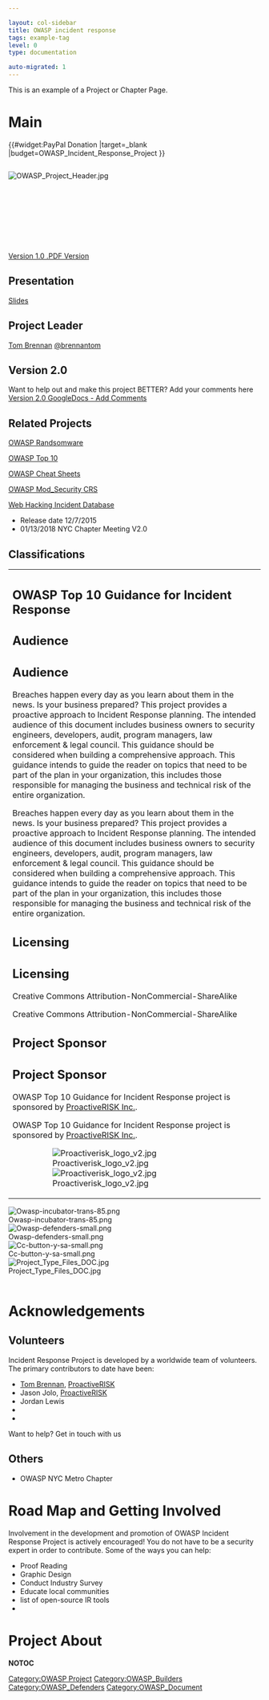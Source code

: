 ```yaml
---

layout: col-sidebar
title: OWASP incident response
tags: example-tag
level: 0
type: documentation

auto-migrated: 1
---
```


This is an example of a Project or Chapter Page.
# Main

{{\#widget:PayPal Donation |target=_blank
|budget=OWASP_Incident_Response_Project }}

<div style="width:100%;height:160px;border:0,margin:0;overflow: hidden;">

![OWASP_Project_Header.jpg](OWASP_Project_Header.jpg
"OWASP_Project_Header.jpg")

</div>

<table>
<tbody>
<tr class="odd">
<td><h2 id="owasp_top_10_guidance_for_incident_response">OWASP Top 10 Guidance for Incident Response</h2>
<h2 id="audience">Audience</h2>
<h2 id="audience">Audience</h2>
<p>Breaches happen every day as you learn about them in the news. Is your business prepared? This project provides a proactive approach to Incident Response planning. The intended audience of this document includes business owners to security engineers, developers, audit, program managers, law enforcement &amp; legal council. This guidance should be considered when building a comprehensive approach. This guidance intends to guide the reader on topics that need to be part of the plan in your organization, this includes those responsible for managing the business and technical risk of the entire organization.</p>
<p>Breaches happen every day as you learn about them in the news. Is your business prepared? This project provides a proactive approach to Incident Response planning. The intended audience of this document includes business owners to security engineers, developers, audit, program managers, law enforcement &amp; legal council. This guidance should be considered when building a comprehensive approach. This guidance intends to guide the reader on topics that need to be part of the plan in your organization, this includes those responsible for managing the business and technical risk of the entire organization.</p>
<h2 id="licensing">Licensing</h2>
<h2 id="licensing">Licensing</h2>
<p>Creative Commons Attribution-NonCommercial-ShareAlike</p>
<p>Creative Commons Attribution-NonCommercial-ShareAlike</p>
<h2 id="project_sponsor">Project Sponsor</h2>
<h2 id="project_sponsor">Project Sponsor</h2>
<p>OWASP Top 10 Guidance for Incident Response project is sponsored by <a href="http://www.proactiverisk.com">ProactiveRISK Inc.</a>.</p>
<p>OWASP Top 10 Guidance for Incident Response project is sponsored by <a href="http://www.proactiverisk.com">ProactiveRISK Inc.</a>.</p>
<figure>
<figure>
<img src="Proactiverisk_logo_v2.jpg" title="Proactiverisk_logo_v2.jpg" alt="Proactiverisk_logo_v2.jpg" /><figcaption>Proactiverisk_logo_v2.jpg</figcaption>
<img src="Proactiverisk_logo_v2.jpg" title="Proactiverisk_logo_v2.jpg" alt="Proactiverisk_logo_v2.jpg" /><figcaption>Proactiverisk_logo_v2.jpg</figcaption>
</figure></td>
</figure></td>
<p><a href="https://www.owasp.org/images/9/92/Top10ConsiderationsForIncidentResponse.pdf">Version 1.0 .PDF Version</a></p>
<h2 id="presentation">Presentation</h2>
<p><a href="https://www.owasp.org/images/b/bd/IR_Top_10_Considerations_-_Slides-v2.pdf">Slides</a></p>
<h2 id="project_leader">Project Leader</h2>
<p><a href="https://www.owasp.org/index.php/User:Brennan">Tom Brennan</a> <a href="http://www.twitter.com/brennantom">@brennantom</a></p>
<h2 id="version_2.0">Version 2.0</h2>
<p>Want to help out and make this project BETTER? Add your comments here <a href="https://docs.google.com/document/d/1TbIwFW_Z1d7jhnQL9vkdBzFtRC1lmHp9JpTXYXyN58A/edit?usp=sharing">Version 2.0 GoogleDocs - Add Comments</a></p>
<h2 id="related_projects">Related Projects</h2>
<p><a href="https://www.owasp.org/index.php/OWASP_Anti-Ransomware_Guide_Project">OWASP Randsomware</a></p>
<p><a href="https://www.owasp.org/index.php/Category:OWASP_Top_Ten_Project">OWASP Top 10</a></p>
<p><a href="https://www.owasp.org/index.php/OWASP_Cheat_Sheet_Series">OWASP Cheat Sheets</a></p>
<p><a href="https://www.owasp.org/index.php/Category:OWASP_ModSecurity_Core_Rule_Set_Project">OWASP Mod_Security CRS</a></p>
<p><a href="https://www.owasp.org/index.php/OWASP_WASC_Web_Hacking_Incidents_Database_Project">Web Hacking Incident Database</a></p></td>
<ul>
<li>Release date 12/7/2015</li>
<li>01/13/2018 NYC Chapter Meeting V2.0</li>
</ul>
<h2 id="classifications">Classifications</h2>
<table>
<tbody>
<tr class="odd">
<img src="Owasp-incubator-trans-85.png" title="Owasp-incubator-trans-85.png" alt="Owasp-incubator-trans-85.png" /><figcaption>Owasp-incubator-trans-85.png</figcaption>
</figure></td>
</tr>
<tr class="even">
<img src="Owasp-defenders-small.png" title="Owasp-defenders-small.png" alt="Owasp-defenders-small.png" /><figcaption>Owasp-defenders-small.png</figcaption>
</figure></td>
</tr>
<tr class="odd">
<img src="Cc-button-y-sa-small.png" title="Cc-button-y-sa-small.png" alt="Cc-button-y-sa-small.png" /><figcaption>Cc-button-y-sa-small.png</figcaption>
</figure></td>
</tr>
<tr class="even">
<img src="Project_Type_Files_DOC.jpg" title="Project_Type_Files_DOC.jpg" alt="Project_Type_Files_DOC.jpg" /><figcaption>Project_Type_Files_DOC.jpg</figcaption>
</figure></td>
</tr>
</tbody>
</table></td>
</tr>
</tbody>
</table>

# Acknowledgements

## Volunteers

Incident Response Project is developed by a worldwide team of
volunteers. The primary contributors to date have been:

  - [Tom Brennan](https://www.owasp.org/index.php/User:Brennan),
    [ProactiveRISK](http://www.proactiverisk.com)
  - Jason Jolo, [ProactiveRISK](http://www.proactiverisk.com)
  - Jordan Lewis
  - <insert your name>
  - <insert your name>

Want to help? Get in touch with us

## Others

  - OWASP NYC Metro Chapter

# Road Map and Getting Involved

Involvement in the development and promotion of OWASP Incident Response
Project is actively encouraged\! You do not have to be a security expert
in order to contribute. Some of the ways you can help:

  - Proof Reading
  - Graphic Design
  - Conduct Industry Survey
  - Educate local communities
  - list of open-source IR tools
  - <insert your idea>

# Project About

__NOTOC__ <headertabs></headertabs>

[Category:OWASP Project](Category:OWASP_Project "wikilink")
[Category:OWASP_Builders](Category:OWASP_Builders "wikilink")
[Category:OWASP_Defenders](Category:OWASP_Defenders "wikilink")
[Category:OWASP_Document](Category:OWASP_Document "wikilink")
